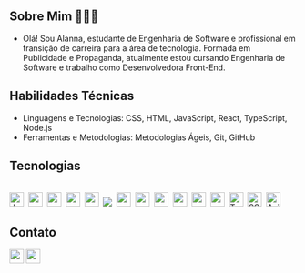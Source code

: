 
<div style="display: inline_block"><br>

## Sobre Mim 👩🏻‍💻
- Olá! Sou Alanna, estudante de Engenharia de Software e profissional em transição de carreira para a área de tecnologia. Formada em Publicidade e Propaganda, atualmente estou cursando Engenharia de Software e trabalho como Desenvolvedora Front-End.

## Habilidades Técnicas 
- Linguagens e Tecnologias: CSS, HTML, JavaScript, React, TypeScript, Node.js
- Ferramentas e Metodologias: Metodologias Ágeis, Git, GitHub


## Tecnologias 

<div style="display: inline_block"><br>
  <img src="https://img.shields.io/badge/-JavaScript-05122A?style=flat&logo=javascript" height="25" alt="JavaScript">&nbsp;
  <img src="https://img.shields.io/badge/-Node.js-05122A?style=flat&logo=node.js" height="25 alt="Node.js">&nbsp;
  <img src="https://img.shields.io/badge/-HTML-05122A?style=flat&logo=HTML5" height="25 alt="HTML">&nbsp;
  <img src="https://img.shields.io/badge/-CSS-05122A?style=flat&logo=CSS3&logoColor=1572B6" height="25 alt="CSS">&nbsp;
  <img src="https://img.shields.io/badge/-React-05122A?style=flat&logo=react" height="25 alt="React">&nbsp;
  <img src="https://img.shields.io/badge/-Git-05122A?style=flat&logo=git" hheight="25 alt="Git">&nbsp;
  <img src="https://img.shields.io/badge/-GitHub-05122A?style=flat&logo=github" height="25 alt="GitHub">&nbsp;
  <img src="https://img.shields.io/badge/-Visual%20Studio%20Code-05122A?style=flat&logo=visual-studio-code&logoColor=007ACC" height="25alt="Visual Studio Code">&nbsp;
  <img src="https://img.shields.io/badge/-Vite-05122A?style=flat&logo=vite" height="25 alt="Vite">&nbsp;
  <img src="https://img.shields.io/badge/-Insomnia-05122A?style=flat&logo=insomnia" height="25 alt="Insomnia">&nbsp;
  <img src="https://img.shields.io/badge/-Beekeeper%20Studio-05122A?style=flat&logo=beekeeperstudio" height="25 alt="Beekeeper Studio">&nbsp;
  <img src="https://img.shields.io/badge/-GitHub%20Desktop-05122A?style=flat&logo=github-desktop" height="25 alt="GitHub Desktop">&nbsp;
  <img src="https://img.shields.io/badge/-Trello-05122A?style=flat&logo=trello" height="25" alt="Trello">&nbsp;
  <img src="https://img.shields.io/badge/-SQLite-05122A?style=flat&logo=sqlite" height="25" alt="SQLite">&nbsp;
  <img src="https://img.shields.io/badge/-Axios-05122A?style=flat&logo=axios" height="25" alt="Axios">&nbsp;
</div>


## Contato 
  <div> 
  <a href = "mailto:alannacostas55@gmail.com"><img src="https://img.shields.io/badge/Gmail-D14836?style=for-the-badge&logo=gmail&logoColor=white" height="25" target="_blank"></a>
 <a href="https://www.linkedin.com/in/alanna-silva-62050a263/"  target="_blank"><img src="https://img.shields.io/badge/-LinkedIn-%230077B5?style=for-the-badge&logo=linkedin&logoColor=white" target="_blank" height="25"></a> 
 <div style="display: inline_block"><br>
    


<!--
